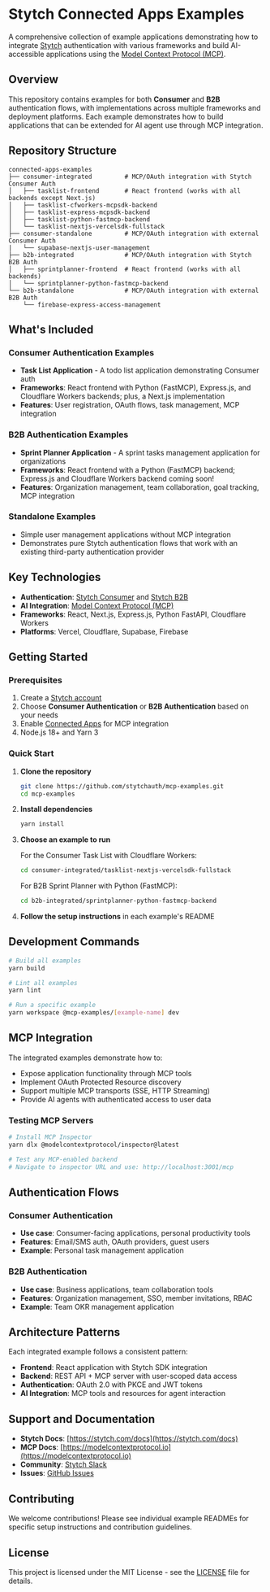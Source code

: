# Stytch Connected Apps Examples

A comprehensive collection of example applications demonstrating how to integrate [Stytch](https://stytch.com/) authentication with various frameworks and build AI-accessible applications using the [Model Context Protocol (MCP)](https://modelcontextprotocol.io/).

## Overview

This repository contains examples for both **Consumer** and **B2B** authentication flows, with implementations across multiple frameworks and deployment platforms. Each example demonstrates how to build applications that can be extended for AI agent use through MCP integration.

## Repository Structure

```
connected-apps-examples
├── consumer-integrated         # MCP/OAuth integration with Stytch Consumer Auth
│   ├── tasklist-frontend       # React frontend (works with all backends except Next.js)
│   ├── tasklist-cfworkers-mcpsdk-backend
│   ├── tasklist-express-mcpsdk-backend
│   ├── tasklist-python-fastmcp-backend
│   └── tasklist-nextjs-vercelsdk-fullstack
├── consumer-standalone         # MCP/OAuth integration with external Consumer Auth
|   └── supabase-nextjs-user-management
├── b2b-integrated              # MCP/OAuth integration with Stytch B2B Auth
│   ├── sprintplanner-frontend  # React frontend (works with all backends)
│   └── sprintplanner-python-fastmcp-backend
└── b2b-standalone              # MCP/OAuth integration with external B2B Auth
    └── firebase-express-access-management
```

## What's Included

### Consumer Authentication Examples

- **Task List Application** - A todo list application demonstrating Consumer auth
- **Frameworks**: React frontend with Python (FastMCP), Express.js, and Cloudflare Workers backends; plus, a Next.js implementation
- **Features**: User registration, OAuth flows, task management, MCP integration

### B2B Authentication Examples

- **Sprint Planner Application** - A sprint tasks management application for organizations
- **Frameworks**: React frontend with a Python (FastMCP) backend; Express.js and Cloudflare Workers backend coming soon!
- **Features**: Organization management, team collaboration, goal tracking, MCP integration

### Standalone Examples

- Simple user management applications without MCP integration
- Demonstrates pure Stytch authentication flows that work with an existing third-party authentication provider

## Key Technologies

- **Authentication**: [Stytch Consumer](https://stytch.com/b2c) and [Stytch B2B](https://stytch.com/b2b)
- **AI Integration**: [Model Context Protocol (MCP)](https://modelcontextprotocol.io/)
- **Frameworks**: React, Next.js, Express.js, Python FastAPI, Cloudflare Workers
- **Platforms**: Vercel, Cloudflare, Supabase, Firebase

## Getting Started

### Prerequisites

1. Create a [Stytch account](https://stytch.com/)
2. Choose **Consumer Authentication** or **B2B Authentication** based on your needs
3. Enable [Connected Apps](https://stytch.com/dashboard/connected-apps) for MCP integration
4. Node.js 18+ and Yarn 3

### Quick Start

1. **Clone the repository**

   ```bash
   git clone https://github.com/stytchauth/mcp-examples.git
   cd mcp-examples
   ```

2. **Install dependencies**

   ```bash
   yarn install
   ```

3. **Choose an example to run**

   For the Consumer Task List with Cloudflare Workers:

   ```bash
   cd consumer-integrated/tasklist-nextjs-vercelsdk-fullstack
   ```

   For B2B Sprint Planner with Python (FastMCP):

   ```bash
   cd b2b-integrated/sprintplanner-python-fastmcp-backend
   ```

4. **Follow the setup instructions** in each example's README

## Development Commands

```bash
# Build all examples
yarn build

# Lint all examples
yarn lint

# Run a specific example
yarn workspace @mcp-examples/[example-name] dev
```

## MCP Integration

The integrated examples demonstrate how to:

- Expose application functionality through MCP tools
- Implement OAuth Protected Resource discovery
- Support multiple MCP transports (SSE, HTTP Streaming)
- Provide AI agents with authenticated access to user data

### Testing MCP Servers

```bash
# Install MCP Inspector
yarn dlx @modelcontextprotocol/inspector@latest

# Test any MCP-enabled backend
# Navigate to inspector URL and use: http://localhost:3001/mcp
```

## Authentication Flows

### Consumer Authentication

- **Use case**: Consumer-facing applications, personal productivity tools
- **Features**: Email/SMS auth, OAuth providers, guest users
- **Example**: Personal task management application

### B2B Authentication

- **Use case**: Business applications, team collaboration tools
- **Features**: Organization management, SSO, member invitations, RBAC
- **Example**: Team OKR management application

## Architecture Patterns

Each integrated example follows a consistent pattern:

- **Frontend**: React application with Stytch SDK integration
- **Backend**: REST API + MCP server with user-scoped data access
- **Authentication**: OAuth 2.0 with PKCE and JWT tokens
- **AI Integration**: MCP tools and resources for agent interaction

## Support and Documentation

- **Stytch Docs**: [https://stytch.com/docs](https://stytch.com/docs)
- **MCP Docs**: [https://modelcontextprotocol.io](https://modelcontextprotocol.io)
- **Community**: [Stytch Slack](https://stytch.com/docs/resources/support/overview)
- **Issues**: [GitHub Issues](https://github.com/stytchauth/connected-apps-examples/issues)

## Contributing

We welcome contributions! Please see individual example READMEs for specific setup instructions and contribution guidelines.

## License

This project is licensed under the MIT License - see the [LICENSE](LICENSE) file for details.
